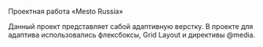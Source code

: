 Проектная работа «Mesto Russia»

Данный проект представляет сабой адаптивную верстку.
В проекте для адаптива использовались флексбоксы, Grid Layout и директивы @media.

